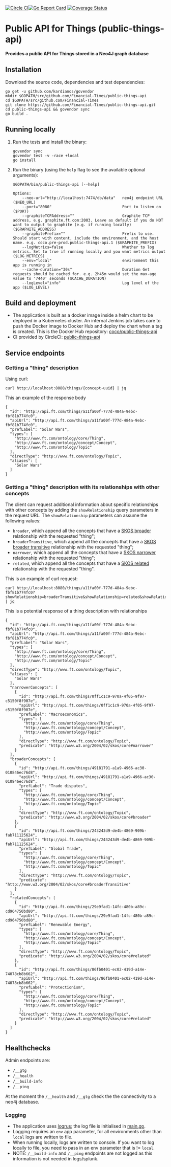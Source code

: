 [![Circle CI](https://circleci.com/gh/Financial-Times/public-things-api/tree/master.png?style=shield)](https://circleci.com/gh/Financial-Times/public-things-api/tree/master)[![Go Report Card](https://goreportcard.com/badge/github.com/Financial-Times/public-things-api)](https://goreportcard.com/report/github.com/Financial-Times/public-things-api) [![Coverage Status](https://coveralls.io/repos/github/Financial-Times/public-things-api/badge.svg)](https://coveralls.io/github/Financial-Times/public-things-api)

# Public API for Things (public-things-api)
__Provides a public API for Things stored in a Neo4J graph database__

## Installation

Download the source code, dependencies and test dependencies:

```
go get -u github.com/kardianos/govendor
mkdir $GOPATH/src/github.com/Financial-Times/public-things-api
cd $GOPATH/src/github.com/Financial-Times
git clone https://github.com/Financial-Times/public-things-api.git
cd public-things-api && govendor sync
go build .
```

## Running locally

1. Run the tests and install the binary:

    ```
    govendor sync
    govendor test -v -race +local
    go install
    ```

2. Run the binary (using the `help` flag to see the available optional arguments):

    ```
    $GOPATH/bin/public-things-api [--help]

    Options:
        --neo-url="http://localhost:7474/db/data"   neo4j endpoint URL ($NEO_URL)
        --port="8080"                               Port to listen on ($PORT)
        --graphiteTCPAddress=""                     Graphite TCP address, e.g. graphite.ft.com:2003. Leave as default if you do NOT want to output to graphite (e.g. if running locally) ($GRAPHITE_ADDRESS)
        --graphitePrefix=""                         Prefix to use. Should start with content, include the environment, and the host name. e.g. coco.pre-prod.public-things-api.1 ($GRAPHITE_PREFIX)
        --logMetrics=false                          Whether to log metrics. Set to true if running locally and you want metrics output ($LOG_METRICS)
        --env="local"                               environment this app is running in
        --cache-duration="30s"                      Duration Get requests should be cached for. e.g. 2h45m would set the max-age value to '7440' seconds ($CACHE_DURATION)
        --logLevel="info"                           Log level of the app ($LOG_LEVEL)
    ```

## Build and deployment

* The application is built as a docker image inside a helm chart to be deployed in a Kubernetes cluster.
  An internal Jenkins job takes care to push the Docker image to Docker Hub and deploy the chart when a tag is created.
  This is the Docker Hub repository: [coco/public-things-api](https://hub.docker.com/r/coco/public-things-api)
* CI provided by CircleCI: [public-things-api](https://circleci.com/gh/Financial-Times/public-things-api)

## Service endpoints

### Getting a "thing" description

Using curl:

```
curl http://localhost:8080/things/{concept-uuid} | jq
```

This an example of the response body

```
{
  "id": "http://api.ft.com/things/a11fa00f-777d-484a-9ebc-fbf81b774fc0",
  "apiUrl": "http://api.ft.com/things/a11fa00f-777d-484a-9ebc-fbf81b774fc0",
  "prefLabel": "Solar Wars",
  "types": [
    "http://www.ft.com/ontology/core/Thing",
    "http://www.ft.com/ontology/concept/Concept",
    "http://www.ft.com/ontology/Topic"
  ],
  "directType": "http://www.ft.com/ontology/Topic",
  "aliases": [
    "Solar Wars"
  ]
}
```

### Getting a "thing" description with its relationships with other concepts

The client can request additional information about specific relationships with other concepts
by adding the `showRelationship` query parameters in the request URL.
The `showRelationship` parameters can assume the following values:
* `broader`, which append all the concepts that have 
a [SKOS broader](https://www.w3.org/2009/08/skos-reference/skos.html#broader) 
relationship with the requested "thing"; 
* `broaderTransitive`, which append all the concepts that have 
a [SKOS broader transitive](https://www.w3.org/2009/08/skos-reference/skos.html#broaderTransitive) 
relationship with the requested "thing"; 
* `narrower`, which append all the concepts that have 
a [SKOS narrower](https://www.w3.org/2009/08/skos-reference/skos.html#narrower) 
relationship with the requested "thing"; 
* `related`, which append all the concepts that have 
a [SKOS related](https://www.w3.org/2009/08/skos-reference/skos.html#related) 
relationship with the requested "thing".

This is an example of curl request:
```
curl http://localhost:8080/things/a11fa00f-777d-484a-9ebc-fbf81b774fc0?showRelationship=broaderTransitive&showRelationship=related&showRelationship=narrower | jq
```

This is a potential response of a thing description with relationships
```
{
  "id": "http://api.ft.com/things/a11fa00f-777d-484a-9ebc-fbf81b774fc0",
  "apiUrl": "http://api.ft.com/things/a11fa00f-777d-484a-9ebc-fbf81b774fc0",
  "prefLabel": "Solar Wars",
  "types": [
    "http://www.ft.com/ontology/core/Thing",
    "http://www.ft.com/ontology/concept/Concept",
    "http://www.ft.com/ontology/Topic"
  ],
  "directType": "http://www.ft.com/ontology/Topic",
  "aliases": [
    "Solar Wars"
  ],
  "narrowerConcepts": [
    {
      "id": "http://api.ft.com/things/0ff1c1c9-970a-4f05-9f97-c5150f8f907e",
      "apiUrl": "http://api.ft.com/things/0ff1c1c9-970a-4f05-9f97-c5150f8f907e",
      "prefLabel": "Macroeconomics",
      "types": [
        "http://www.ft.com/ontology/core/Thing",
        "http://www.ft.com/ontology/concept/Concept",
        "http://www.ft.com/ontology/Topic"
      ],
      "directType": "http://www.ft.com/ontology/Topic",
      "predicate": "http://www.w3.org/2004/02/skos/core#narrower"
    }
  ],  
  "broaderConcepts": [
    {
      "id": "http://api.ft.com/things/49181791-a1a9-4966-ac30-010846ec76d8",
      "apiUrl": "http://api.ft.com/things/49181791-a1a9-4966-ac30-010846ec76d8",
      "prefLabel": "Trade disputes",
      "types": [
        "http://www.ft.com/ontology/core/Thing",
        "http://www.ft.com/ontology/concept/Concept",
        "http://www.ft.com/ontology/Topic"
      ],
      "directType": "http://www.ft.com/ontology/Topic",
      "predicate": "http://www.w3.org/2004/02/skos/core#broader"
    },
    {
      "id": "http://api.ft.com/things/243243d9-de4b-4869-909b-fab711125624",
      "apiUrl": "http://api.ft.com/things/243243d9-de4b-4869-909b-fab711125624",
      "prefLabel": "Global Trade",
      "types": [
        "http://www.ft.com/ontology/core/Thing",
        "http://www.ft.com/ontology/concept/Concept",
        "http://www.ft.com/ontology/Topic"
      ],
      "directType": "http://www.ft.com/ontology/Topic",
      "predicate": "http://www.w3.org/2004/02/skos/core#broaderTransitive"
    }
  ],
  "relatedConcepts": [
    {
      "id": "http://api.ft.com/things/29e9fad1-14fc-480b-a89c-cd964750bd80",
      "apiUrl": "http://api.ft.com/things/29e9fad1-14fc-480b-a89c-cd964750bd80",
      "prefLabel": "Renewable Energy",
      "types": [
        "http://www.ft.com/ontology/core/Thing",
        "http://www.ft.com/ontology/concept/Concept",
        "http://www.ft.com/ontology/Topic"
      ],
      "directType": "http://www.ft.com/ontology/Topic",
      "predicate": "http://www.w3.org/2004/02/skos/core#related"
    },
    {
      "id": "http://api.ft.com/things/86fb0401-ec02-419d-a14e-74078cb8b662",
      "apiUrl": "http://api.ft.com/things/86fb0401-ec02-419d-a14e-74078cb8b662",
      "prefLabel": "Protectionism",
      "types": [
        "http://www.ft.com/ontology/core/Thing",
        "http://www.ft.com/ontology/concept/Concept",
        "http://www.ft.com/ontology/Topic"
      ],
      "directType": "http://www.ft.com/ontology/Topic",
      "predicate": "http://www.w3.org/2004/02/skos/core#related"
    }
  ]
}
```

## Healthchecks

Admin endpoints are:

* `/__gtg`
* `/__health`
* `/__build-info`
* `/__ping`

At the moment the `/__health` and `/__gtg` check the the connectivity to a neo4j database.

### Logging

* The application uses [logrus](https://github.com/sirupsen/logrus); the log file is initialised in [main.go](main.go).
* Logging requires an `env` app parameter, for all environments other than `local` logs are written to file.
* When running locally, logs are written to console. If you want to log locally to file, you need to pass in an env parameter that is != `local`.
* NOTE: `/__build-info` and `/__ping` endpoints are not logged as this information is not needed in logs/splunk.